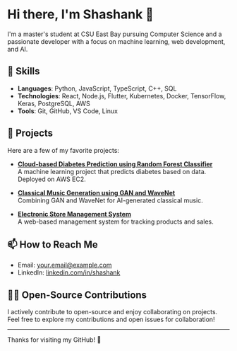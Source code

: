 # Hi there, I'm Shashank 👋

I'm a master's student at CSU East Bay pursuing Computer Science and a passionate developer with a focus on machine learning, web development, and AI.

## 🚀 Skills
- **Languages**: Python, JavaScript, TypeScript, C++, SQL
- **Technologies**: React, Node.js, Flutter, Kubernetes, Docker, TensorFlow, Keras, PostgreSQL, AWS
- **Tools**: Git, GitHub, VS Code, Linux

## 💼 Projects
Here are a few of my favorite projects:

- **[Cloud-based Diabetes Prediction using Random Forest Classifier](https://github.com/yourusername/Cloud-based-Diabetes-Prediction-using-Random-Forest-Classifier)**  
  A machine learning project that predicts diabetes based on data. Deployed on AWS EC2.

- **[Classical Music Generation using GAN and WaveNet](https://github.com/yourusername/Classical-Music-Generation-Using-GAN-and-WaveNet)**  
  Combining GAN and WaveNet for AI-generated classical music.

- **[Electronic Store Management System](https://github.com/yourusername/Electronic-Store-Management-System)**  
  A web-based management system for tracking products and sales.

## 📫 How to Reach Me
- Email: your.email@example.com
- LinkedIn: [linkedin.com/in/shashank](https://linkedin.com/in/shashank)

## 👨‍💻 Open-Source Contributions
I actively contribute to open-source and enjoy collaborating on projects. Feel free to explore my contributions and open issues for collaboration!

---

Thanks for visiting my GitHub! 🌟
